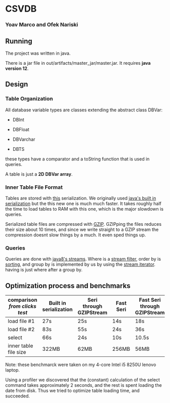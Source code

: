CSVDB
=====
### Yoav Marco and Ofek Nariski


Running
-----
The project was written in java.

There is a jar file in out/artifacts/master_jar/master.jar. It requires **java version 12**.


Design
------

### Table Organization
All database variable types are classes extending the abstract class DBVar: 

* DBInt 

* DBFloat

* DBVarchar

* DBTS

these types have a comparator and a toString function that is used in queries.

A table is just a **2D DBVar array**.

### Inner Table File Format
Tables are stored with [this](https://github.com/RuedigerMoeller/fast-serialization) serialization.
We originally used [java's built in serialization](https://docs.oracle.com/javase/10/docs/api/java/io/ObjectOutputStream.html) 
but the this new one is much much faster. It takes roughly half the time to load tables to RAM with this one, which is the major slowdown is queries.

Serialized table files are compressed with [GZIP](https://docs.oracle.com/javase/7/docs/api/java/util/zip/GZIPOutputStream.html).
GZIPping the files reduces their size about 10 times, 
and since we write straight to a GZIP stream the compression doesnt slow things by a much. It even sped things up.

### Queries
Queries are done with [java8's streams](https://docs.oracle.com/javase/8/docs/api/java/util/stream/Stream.html). 
Where is a [stream filter](https://docs.oracle.com/javase/8/docs/api/java/util/stream/Stream.html#filter-java.util.function.Predicate), 
order by is [sorting](https://docs.oracle.com/javase/8/docs/api/java/util/stream/Stream.html#sorted-java.util.Comparator), 
and group by is implemented by us by using the [stream iterator](https://docs.oracle.com/javase/8/docs/api/java/util/stream/BaseStream.html#iterator--).
having is just where after a group by.



Optimization process and benchmarks
-------


comparison _from clicks test_ | Built in serialization | Seri through GZIPStream | Fast Seri | Fast Seri through GZIPStream |
----|----|----|----|---
load file #1  | 27s | 25s | 14s | 18s
load file #2  | 83s | 55s | 24s | 36s
select        | 66s | 24s | 10s |10.5s
inner table file size     | 322MB | 62MB | 256MB | 56MB


Note: these benchmarck were taken on my 4-core Intel i5 8250U lenovo laptop.


Using a profiler we discovered that the (constant) calculation of the select command takes approximately 2 seconds, 
and the rest is spent loading the date from disk. Thus we tried to optimize table loading time, and succeeded.

